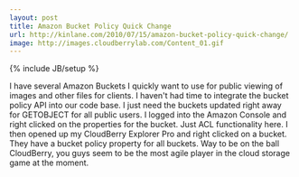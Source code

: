 ```yaml
---
layout: post
title: Amazon Bucket Policy Quick Change
url: http://kinlane.com/2010/07/15/amazon-bucket-policy-quick-change/
image: http://images.cloudberrylab.com/Content_01.gif
---
```

{% include JB/setup %}
I have several Amazon Buckets I quickly want to use for public viewing of images and other files for clients. I haven't had time to integrate the bucket policy API into our code base. I just need the buckets updated right away for GETOBJECT for all public users.
I logged into the Amazon Console and right clicked on the properties for the bucket. Just ACL functionality here.
I then opened up my CloudBerry Explorer Pro and right clicked on a bucket. They have a bucket policy property for all buckets. Way to be on the ball CloudBerry, you guys seem to be the most agile player in the cloud storage game at the moment.